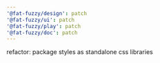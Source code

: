 ```yaml
---
'@fat-fuzzy/design': patch
'@fat-fuzzy/ui': patch
'@fat-fuzzy/play': patch
'@fat-fuzzy/doc': patch
---
```


refactor: package styles as standalone css libraries
